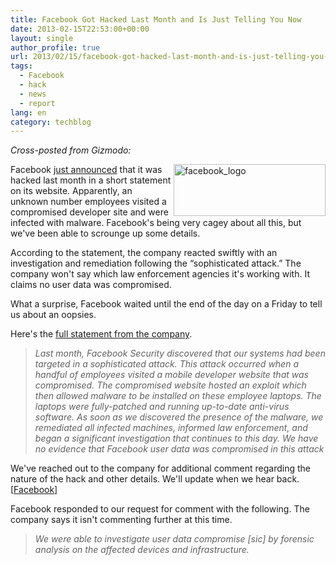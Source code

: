 ```yaml
---
title: Facebook Got Hacked Last Month and Is Just Telling You Now
date: 2013-02-15T22:53:00+00:00
layout: single
author_profile: true
url: 2013/02/15/facebook-got-hacked-last-month-and-is-just-telling-you-now/
tags:
  - Facebook
  - hack
  - news
  - report
lang: en
category: techblog
---
```

_Cross-posted from Gizmodo:_ 

<a href="http://lh6.ggpht.com/-sW6lmaIa9M0/UR61RKTPEzI/AAAAAAAAHx0/mjj7972GoGM/s1600-h/facebook_logo%25255B5%25255D.jpg" target="_blank"><img title="facebook_logo" border="0" alt="facebook_logo" align="right" src="http://lh5.ggpht.com/-cTyMIgD_eF0/UR61TX9ZT4I/AAAAAAAAHx8/R2221uNzZpE/facebook_logo_thumb%25255B3%25255D.jpg?imgmax=800" width="243" height="83" /></a>Facebook <a href="http://newsroom.fb.com/News/573/Protecting-People-On-Facebook" target="_blank">just announced</a> that it was hacked last month in a short statement on its website. Apparently, an unknown number employees visited a compromised developer site and were infected with malware. Facebook's being very cagey about all this, but we've been able to scrounge up some details. 

According to the statement, the company reacted swiftly with an investigation and remediation following the &#8220;sophisticated attack.&#8221; The company won't say which law enforcement agencies it's working with. It claims no user data was compromised. 

What a surprise, Facebook waited until the end of the day on a Friday to tell us about an oopsies. 

Here's the <a href="http://newsroom.fb.com/News/573/Protecting-People-On-Facebook" target="_blank">full statement from the company</a>. 

> _Last month, Facebook Security discovered that our systems had been targeted in a sophisticated attack. This attack occurred when a handful of employees visited a mobile developer website that was compromised. The compromised website hosted an exploit which then allowed malware to be installed on these employee laptops. The laptops were fully-patched and running up-to-date anti-virus software. As soon as we discovered the presence of the malware, we remediated all infected machines, informed law enforcement, and began a significant investigation that continues to this day. We have no evidence that Facebook user data was compromised in this attack_

We've reached out to the company for additional comment regarding the nature of the hack and other details. We'll update when we hear back. [<a href="http://newsroom.fb.com/News/573/Protecting-People-On-Facebook" target="_blank">Facebook</a>]

Facebook responded to our request for comment with the following. The company says it isn't commenting further at this time.

> _We were able to investigate user data compromise [sic] by forensic analysis on the affected devices and infrastructure._